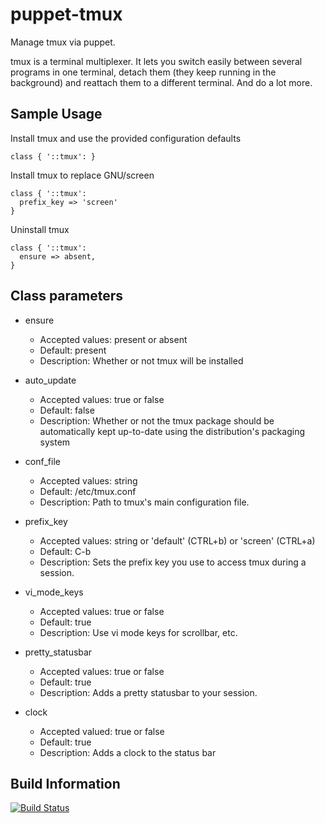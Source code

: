 # puppet-tmux

Manage tmux via puppet.

tmux is a terminal multiplexer. It lets you switch easily between several
programs in one terminal, detach them (they keep running in the background)
and reattach them to a different terminal. And do a lot more.

## Sample Usage
Install tmux and use the provided configuration defaults
```
class { '::tmux': }
```
Install tmux to replace GNU/screen
```
class { '::tmux':
  prefix_key => 'screen'
}
```
Uninstall tmux
```
class { '::tmux':
  ensure => absent,
}
```

## Class parameters
* ensure 
  * Accepted values: present or absent 
  * Default: present
  * Description: Whether or not tmux will be installed

* auto_update
  * Accepted values: true or false
  * Default: false
  * Description: Whether or not the tmux package should be automatically kept
    up-to-date using the distribution's packaging system

* conf_file
  * Accepted values: string
  * Default: /etc/tmux.conf
  * Description: Path to tmux's main configuration file.

* prefix_key
  * Accepted values: string or 'default' (CTRL+b) or 'screen' (CTRL+a)
  * Default: C-b
  * Description: Sets the prefix key you use to access tmux during a session.

* vi_mode_keys
  * Accepted values: true or false
  * Default: true
  * Description: Use vi mode keys for scrollbar, etc.

* pretty_statusbar
  * Accepted values: true or false
  * Default: true
  * Description: Adds a pretty statusbar to your session.

* clock
  * Accepted valued: true or false
  * Default: true
  * Description: Adds a clock to the status bar

## Build Information

[![Build Status](https://travis-ci.org/zanloy/puppet-tmux.svg?branch=master)](https://travis-ci.org/zanloy/puppet-tmux)
